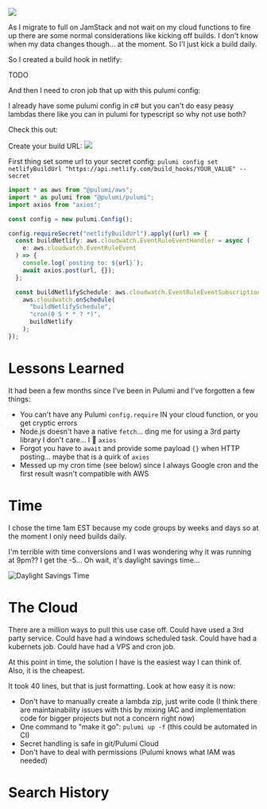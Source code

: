![](https://ik.imagekit.io/lkat/blog/tr:w-500/DALL_E_2023-04-04_22.23.27_-_jam_skyscraper_wWHOMAy2dl.png?updatedAt=1680661468777)

As I migrate to full on JamStack and not wait on my cloud functions to fire up there are some normal considerations like kicking off builds. I don't know when my data changes though... at the moment. So I'l just kick a build daily.

So I created a build hook in netlify:

TODO

And then I need to cron job that up with this pulumi config:

I already have some pulumi config in c# but you can't do easy peasy lambdas there like you can in pulumi for typescript so why not use both?

Check this out:

Create your build URL:
![](https://ik.imagekit.io/lkat/blog/2023-04-03-real-jamstack-2_PFLnZZ2xL.png?updatedAt=1680521982957)

First thing set some url to your secret config:
`pulumi config set netlifyBuildUrl "https://api.netlify.com/build_hooks/YOUR_VALUE" --secret`


```typescript
import * as aws from "@pulumi/aws";
import * as pulumi from "@pulumi/pulumi";
import axios from "axios";

const config = new pulumi.Config();

config.requireSecret("netlifyBuildUrl").apply((url) => {
  const buildNetlify: aws.cloudwatch.EventRuleEventHandler = async (
    e: aws.cloudwatch.EventRuleEvent
  ) => {
    console.log(`posting to: ${url}`);
    await axios.post(url, {});
  };

  const buildNetlifySchedule: aws.cloudwatch.EventRuleEventSubscription =
    aws.cloudwatch.onSchedule(
      "buildNetlifySchedule",
      "cron(0 5 * * ? *)",
      buildNetlify
    );
});
```

# Lessons Learned

It had been a few months since I've been in Pulumi and I've forgotten a few things:
* You can't have any Pulumi `config.require` IN your cloud function, or you get cryptic errors
* Node.js doesn't have a native `fetch`... ding me for using a 3rd party library I don't care... I 💖 `axios`
* Forgot you have to `await` and provide some payload `{}` when HTTP posting... maybe that is a quirk of `axios`
* Messed up my cron time (see below) since I always Google cron and the first result wasn't compatible with AWS

# Time
I chose the time 1am EST because my code groups by weeks and days so at the moment I only need builds daily.

I'm terrible with time conversions and I was wondering why it was running at 9pm?? I get the -5... Oh wait, it's daylight savings time...

![Daylight Savings Time](https://ik.imagekit.io/lkat/blog/2023-04-03-real-jamstack-1_XJPH8hndS.png?updatedAt=1680521432715)

# The Cloud

There are a million ways to pull this use case off. Could have used a 3rd party service. Could have had a windows scheduled task. Could have had a kubernets job. Could have had a VPS and cron job.

At this point in time, the solution I have is the easiest  way I can think of. Also, it is the cheapest. 

It took 40 lines, but that is just formatting. Look at how easy it is now:
* Don't have to manually create a lambda zip, just write code (I think there are maintainability issues with this by mixing IAC and implementation code  for bigger projects but not a concern right now)
* One command to "make it go": `pulumi up -f` (this could be automated in CI)
* Secret handling is safe in git/Pulumi Cloud
* Don't have to deal with permissions (Pulumi knows what IAM was needed)

# Search History
